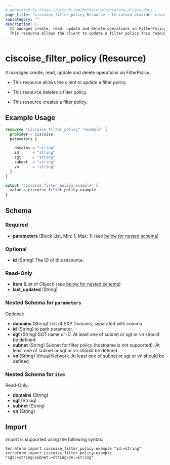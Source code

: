 ```yaml
---
# generated by https://github.com/hashicorp/terraform-plugin-docs
page_title: "ciscoise_filter_policy Resource - terraform-provider-ciscoise"
subcategory: ""
description: |-
  It manages create, read, update and delete operations on FilterPolicy.
  This resource allows the client to update a filter policy.This resource deletes a filter policy.This resource creates a filter policy.
---
```


# ciscoise_filter_policy (Resource)

It manages create, read, update and delete operations on FilterPolicy.

- This resource allows the client to update a filter policy.

- This resource deletes a filter policy.

- This resource creates a filter policy.

## Example Usage

```terraform
resource "ciscoise_filter_policy" "example" {
  provider = ciscoise
  parameters {

    domains = "string"
    id      = "string"
    sgt     = "string"
    subnet  = "string"
    vn      = "string"
  }
}

output "ciscoise_filter_policy_example" {
  value = ciscoise_filter_policy.example
}
```

<!-- schema generated by tfplugindocs -->
## Schema

### Required

- **parameters** (Block List, Min: 1, Max: 1) (see [below for nested schema](#nestedblock--parameters))

### Optional

- **id** (String) The ID of this resource.

### Read-Only

- **item** (List of Object) (see [below for nested schema](#nestedatt--item))
- **last_updated** (String)

<a id="nestedblock--parameters"></a>
### Nested Schema for `parameters`

Optional:

- **domains** (String) List of SXP Domains, separated with comma
- **id** (String) id path parameter.
- **sgt** (String) SGT name or ID. At least one of subnet or sgt or vn should be defined
- **subnet** (String) Subnet for filter policy (hostname is not supported).
At least one of subnet or sgt or vn should be defined
- **vn** (String) Virtual Network.
At least one of subnet or sgt or vn should be defined


<a id="nestedatt--item"></a>
### Nested Schema for `item`

Read-Only:

- **domains** (String)
- **sgt** (String)
- **subnet** (String)
- **vn** (String)

## Import

Import is supported using the following syntax:

```shell
terraform import ciscoise_filter_policy.example "id:=string"
terraform import ciscoise_filter_policy.example "sgt:=string\subnet:=string\vn:=string"
```
